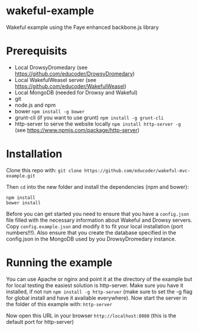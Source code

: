 # wakeful-example
Wakeful example using the Faye enhanced backbone.js library

Prerequisits
============
- Local DrowsyDromedary (see https://github.com/educoder/DrowsyDromedary)
- Local WakefulWeasel server (see https://github.com/educoder/WakefulWeasel)
- Local MongoDB (needed for Drowsy and Wakeful)
- git
- node.js and npm
- bower  ```npm install -g bower```
- grunt-cli (if you want to use grunt) ```npm install -g grunt-cli```
- http-server to serve the website locally ```npm install http-server -g``` (see https://www.npmjs.com/package/http-server)

Installation
============
Clone this repo with: ```git clone https://github.com/educoder/wakeful-mvc-example.git```

Then ```cd``` into the new folder and install the dependencies (npm and bower):

```
npm install
bower install
```

Before you can get started you need to ensure that you have a ```config.json``` file filled with the necessary information about Wakeful and Drowsy servers. Copy ```config.example.json``` and modify it to fit your local installation (port numbers!!!). Also ensure that you create the database specified in the config.json in the MongoDB used by you DrowsyDromedary instance.

Running the example
===================
You can use Apache or nginx and point it at the directory of the example but for local testing the easiest solution is http-server. Make sure you have it installed, if not run ```npm install -g http-server``` (make sure to set the -g flag for global install and have it available everywhere). Now start the server in the folder of this example with: ```http-server```

Now open this URL in your browser ```http://localhost:8080``` (this is the default port for http-server)
